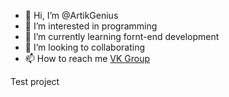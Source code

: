- 👋 Hi, I’m @ArtikGenius
- 👀 I’m interested in programming
- 🌱 I’m currently learning fornt-end development
- 💞️ I’m looking to collaborating
- 📫 How to reach me [VK Group](https://vk.com/club216943504)

Test project 
